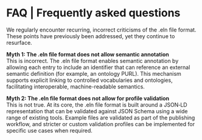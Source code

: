 # FAQ | Frequently asked questions

We regularly encounter recurring, incorrect criticisms of the .eln file format. These points have previously been addressed, yet they continue to resurface.

**Myth 1: The .eln file format does not allow semantic annotation**<br>
This is incorrect. The .eln file format enables semantic annotation by allowing each entry to include an identifier that can reference an external semantic definition (for example, an ontology PURL). This mechanism supports explicit linking to controlled vocabularies and ontologies, facilitating interoperable, machine-readable semantics.

**Myth 2: The .eln file format does not allow for profile validation**<br>
This is not true. At its core, the .eln file format is built around a JSON‑LD representation that can be validated against JSON Schema using a wide range of existing tools. Example files are validated as part of the publishing workflow, and stricter or custom validation profiles can be implemented for specific use cases when required.